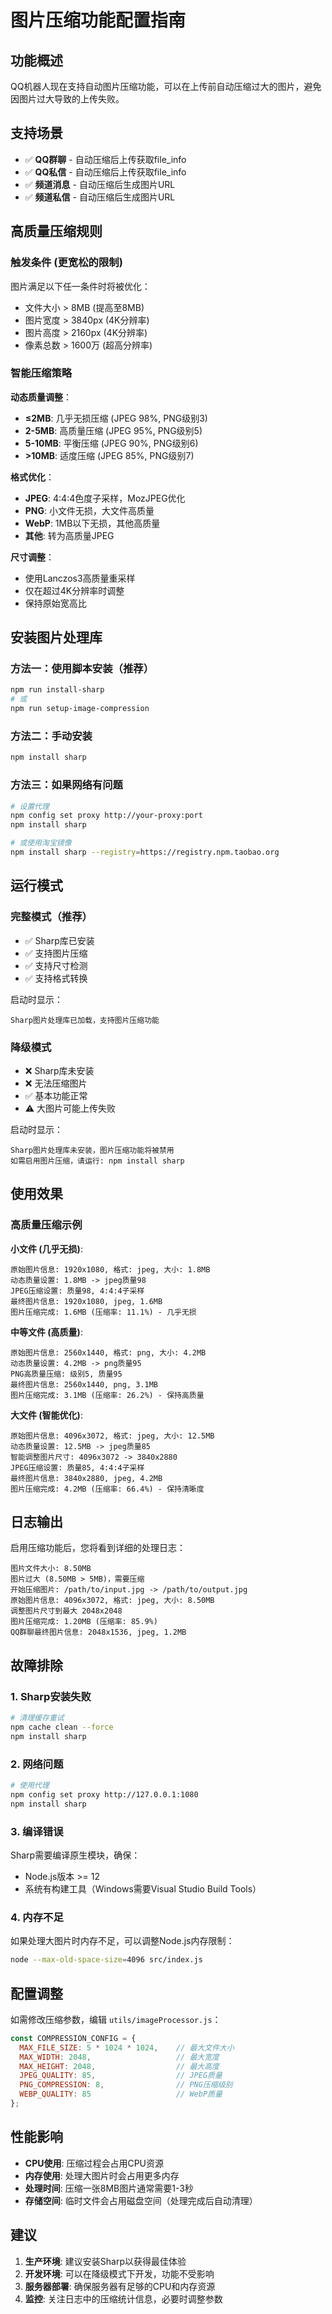 # 图片压缩功能配置指南

## 功能概述

QQ机器人现在支持自动图片压缩功能，可以在上传前自动压缩过大的图片，避免因图片过大导致的上传失败。

## 支持场景

- ✅ **QQ群聊** - 自动压缩后上传获取file_info
- ✅ **QQ私信** - 自动压缩后上传获取file_info  
- ✅ **频道消息** - 自动压缩后生成图片URL
- ✅ **频道私信** - 自动压缩后生成图片URL

## 高质量压缩规则

### 触发条件 (更宽松的限制)
图片满足以下任一条件时将被优化：
- 文件大小 > 8MB (提高至8MB)
- 图片宽度 > 3840px (4K分辨率)
- 图片高度 > 2160px (4K分辨率)
- 像素总数 > 1600万 (超高分辨率)

### 智能压缩策略
**动态质量调整**：
- **≤2MB**: 几乎无损压缩 (JPEG 98%, PNG级别3)
- **2-5MB**: 高质量压缩 (JPEG 95%, PNG级别5)
- **5-10MB**: 平衡压缩 (JPEG 90%, PNG级别6)
- **>10MB**: 适度压缩 (JPEG 85%, PNG级别7)

**格式优化**：
- **JPEG**: 4:4:4色度子采样，MozJPEG优化
- **PNG**: 小文件无损，大文件高质量
- **WebP**: 1MB以下无损，其他高质量
- **其他**: 转为高质量JPEG

**尺寸调整**：
- 使用Lanczos3高质量重采样
- 仅在超过4K分辨率时调整
- 保持原始宽高比

## 安装图片处理库

### 方法一：使用脚本安装（推荐）
```bash
npm run install-sharp
# 或
npm run setup-image-compression
```

### 方法二：手动安装
```bash
npm install sharp
```

### 方法三：如果网络有问题
```bash
# 设置代理
npm config set proxy http://your-proxy:port
npm install sharp

# 或使用淘宝镜像
npm install sharp --registry=https://registry.npm.taobao.org
```

## 运行模式

### 完整模式（推荐）
- ✅ Sharp库已安装
- ✅ 支持图片压缩
- ✅ 支持尺寸检测
- ✅ 支持格式转换

启动时显示：
```
Sharp图片处理库已加载，支持图片压缩功能
```

### 降级模式
- ❌ Sharp库未安装
- ❌ 无法压缩图片
- ✅ 基本功能正常
- ⚠️ 大图片可能上传失败

启动时显示：
```
Sharp图片处理库未安装，图片压缩功能将被禁用
如需启用图片压缩，请运行: npm install sharp
```

## 使用效果

### 高质量压缩示例

**小文件 (几乎无损)**:
```
原始图片信息: 1920x1080, 格式: jpeg, 大小: 1.8MB
动态质量设置: 1.8MB -> jpeg质量98
JPEG压缩设置: 质量98, 4:4:4子采样
最终图片信息: 1920x1080, jpeg, 1.6MB
图片压缩完成: 1.6MB (压缩率: 11.1%) - 几乎无损
```

**中等文件 (高质量)**:
```
原始图片信息: 2560x1440, 格式: png, 大小: 4.2MB  
动态质量设置: 4.2MB -> png质量95
PNG高质量压缩: 级别5, 质量95
最终图片信息: 2560x1440, png, 3.1MB
图片压缩完成: 3.1MB (压缩率: 26.2%) - 保持高质量
```

**大文件 (智能优化)**:
```
原始图片信息: 4096x3072, 格式: jpeg, 大小: 12.5MB
动态质量设置: 12.5MB -> jpeg质量85
智能调整图片尺寸: 4096x3072 -> 3840x2880
JPEG压缩设置: 质量85, 4:4:4子采样  
最终图片信息: 3840x2880, jpeg, 4.2MB
图片压缩完成: 4.2MB (压缩率: 66.4%) - 保持清晰度
```

## 日志输出

启用压缩功能后，您将看到详细的处理日志：

```
图片文件大小: 8.50MB
图片过大 (8.50MB > 5MB)，需要压缩
开始压缩图片: /path/to/input.jpg -> /path/to/output.jpg
原始图片信息: 4096x3072, 格式: jpeg, 大小: 8.50MB
调整图片尺寸到最大 2048x2048
图片压缩完成: 1.20MB (压缩率: 85.9%)
QQ群聊最终图片信息: 2048x1536, jpeg, 1.2MB
```

## 故障排除

### 1. Sharp安装失败
```bash
# 清理缓存重试
npm cache clean --force
npm install sharp
```

### 2. 网络问题
```bash
# 使用代理
npm config set proxy http://127.0.0.1:1080
npm install sharp
```

### 3. 编译错误
Sharp需要编译原生模块，确保：
- Node.js版本 >= 12
- 系统有构建工具（Windows需要Visual Studio Build Tools）

### 4. 内存不足
如果处理大图片时内存不足，可以调整Node.js内存限制：
```bash
node --max-old-space-size=4096 src/index.js
```

## 配置调整

如需修改压缩参数，编辑 `utils/imageProcessor.js`：

```javascript
const COMPRESSION_CONFIG = {
  MAX_FILE_SIZE: 5 * 1024 * 1024,    // 最大文件大小
  MAX_WIDTH: 2048,                   // 最大宽度
  MAX_HEIGHT: 2048,                  // 最大高度
  JPEG_QUALITY: 85,                  // JPEG质量
  PNG_COMPRESSION: 8,                // PNG压缩级别
  WEBP_QUALITY: 85                   // WebP质量
};
```

## 性能影响

- **CPU使用**: 压缩过程会占用CPU资源
- **内存使用**: 处理大图片时会占用更多内存
- **处理时间**: 压缩一张8MB图片通常需要1-3秒
- **存储空间**: 临时文件会占用磁盘空间（处理完成后自动清理）

## 建议

1. **生产环境**: 建议安装Sharp以获得最佳体验
2. **开发环境**: 可以在降级模式下开发，功能不受影响
3. **服务器部署**: 确保服务器有足够的CPU和内存资源
4. **监控**: 关注日志中的压缩统计信息，必要时调整参数
